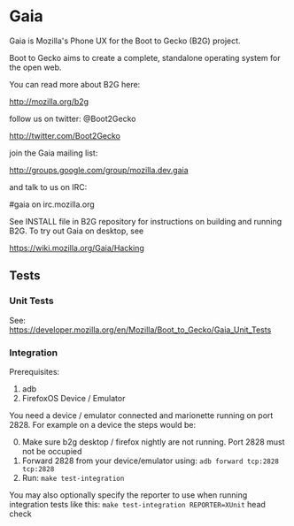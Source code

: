 # Gaia

Gaia is Mozilla's Phone UX for the Boot to Gecko (B2G) project.

Boot to Gecko aims to create a complete, standalone operating system for the open web.

You can read more about B2G here:

  http://mozilla.org/b2g

follow us on twitter: @Boot2Gecko

  http://twitter.com/Boot2Gecko

join the Gaia mailing list:

  http://groups.google.com/group/mozilla.dev.gaia

and talk to us on IRC:

  #gaia on irc.mozilla.org

See INSTALL file in B2G repository for instructions on building and running B2G. To try out Gaia on desktop, see

  https://wiki.mozilla.org/Gaia/Hacking

## Tests

### Unit Tests

See: https://developer.mozilla.org/en/Mozilla/Boot_to_Gecko/Gaia_Unit_Tests

### Integration

Prerequisites:

1. adb
2. FirefoxOS Device / Emulator

You need a device / emulator connected and marionette running
on port 2828. For example on a device the steps would be:

0. Make sure b2g desktop / firefox nightly are not running. Port 2828 must not
   be occupied
1. Forward 2828 from your device/emulator using: `adb forward tcp:2828 tcp:2828`
2. Run: `make test-integration` 

You may also optionally specify the reporter to use when running
integration tests like this: `make test-integration REPORTER=XUnit`
head check
